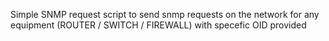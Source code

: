 Simple SNMP request script to send snmp requests on the network for any equipment (ROUTER / SWITCH / FIREWALL) with specefic OID provided
